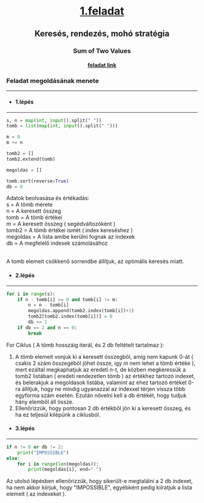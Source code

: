 # <p align = "center"><u>1.feladat</u> <br> 
## <p align = "center">Keresés, rendezés, mohó stratégia
### <p align = "center">Sum of Two Values
#### <p align = "center"> [feladat link](https://cses.fi/problemset/task/1640/)

### Feladat megoldásának menete
***
 * #### 1.lépés 
 ***
``` python
s, n = map(int, input().split(" "))
tomb = list(map(int, input().split(" ")))

m = 0
m += n

tomb2 = []
tomb2.extend(tomb)

megoldas = []

tomb.sort(reverse=True)
db = 0
```

Adatok beolvasása és értékadás:<br>
s = A tömb mérete<br>
n = A keresett összeg<br>
tomb = A tömb értékei<br>
m = A keresett összeg ( segédváltozóként )<br>
tomb2 = A tömb értékei ismét ( index kereséshez )<br>
megoldas = A lista amibe kerülni fognak az indexek<br>
db = A megfelelő indexek számolásához<br><br>

A tomb elemeit csökkenő sorrendbe állítjuk, az optimális keresés miatt.


* #### 2.lépés 
***
``` python
for i in range(s):
    if n - tomb[i] >= 0 and tomb[i] != m:
        n = n - tomb[i]
        megoldas.append(tomb2.index(tomb[i])+1)
        tomb2[tomb2.index(tomb[i])] = 0
        db += 1
    if db == 2 and n == 0:
        break
```
For Ciklus ( A tömb hosszáig iterál, és 2 db feltételt tartalmaz ):<br>

1. A tömb elemeit vonjuk ki a keresett összegből, 
amíg nem kapunk 0-át ( csakis 2 szám összegéből jöhet össze, 
így <i>m</i> nem lehet a tömb értéke ), mert ezáltal megkaphatjuk az eredeti <i>n</i>-t, 
de közben megkeressük a tomb2 listában ( eredeti rendezetlen tömb ) 
az értékhez tartozó indexet, és belerakjuk a megoldasok listába, 
valamint az ehez tartozó értéket 0-ra állítjuk, hogy ne mindig 
ugyanazzal az indexxel térjen vissza több egyforma szám esetén. 
Ezután növelni kell a db értékét, hogy tudjuk hány elemből 
áll össze.
2. Ellenőrizzük, hogy pontosan 2 db értékből jön ki a keresett összeg, és ha ez teljesül kilépünk a ciklusból.

* #### 3.lépés 
***
``` python
if n != 0 or db != 2:
    print("IMPOSSIBLE")
else:
    for i in range(len(megoldas)):
        print(megoldas[i], end=" ")
```
Az utolsó lépésben ellenőrizzük, 
hogy sikerült-e megtalálni a 2 db indexet, ha nem akkor kiírjuk, hogy "IMPOSSIBLE", egyébként pedig kiíratjuk a lista elemeit ( az indexeket ).